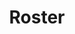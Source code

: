 ---
layout: page
title: Roster
weight: 1
redirect_to:
  - https://docs.google.com/spreadsheets/d/e/2PACX-1vSixyqPEZV1gKiyHvekilkn1l4t8XWXp9-CqK-XwwQeLM52N0MwhyC9fULTNSWSYoCxYa6miS9lFQSs/pubhtml?gid=0&single=true
permalink: roster/
---